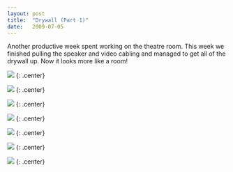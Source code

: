 ```yaml
---
layout: post
title:  "Drywall (Part 1)"
date:   2009-07-05
---
```

Another productive week spent working on the theatre room. This week we finished pulling the speaker and video cabling and managed to get all of the drywall up. Now it looks more like a room!

![](http://lh6.ggpht.com/_0McL0FrJEnE/SlIyez6QNVI/AAAAAAAADCQ/tkiJoE_KOW4/s400/cables.jpg)
{: .center}

![](http://lh5.ggpht.com/_0McL0FrJEnE/SlIyfT39CwI/AAAAAAAADCY/47HTyyExemU/s400/drywall.jpg)
{: .center}

![](http://lh5.ggpht.com/_0McL0FrJEnE/SlIyfObOSBI/AAAAAAAADCU/anvMX7SgxrM/s400/frontIns.jpg)
{: .center}

![](http://lh5.ggpht.com/_0McL0FrJEnE/SlIyeY25fAI/AAAAAAAADCI/CA0Q_ixFXNo/s400/rearCornerDuringDrywall.jpg)
{: .center}

![](http://lh3.ggpht.com/_0McL0FrJEnE/SlIyfbU7YVI/AAAAAAAADCc/aNFkX4ZEV28/s400/frontCornerDuringDrywall.jpg)
{: .center}

![](http://lh5.ggpht.com/_0McL0FrJEnE/SlIyfnowy4I/AAAAAAAADCg/-JhSMzlV1Q0/s400/frontDrywall.jpg)
{: .center}

![](http://lh5.ggpht.com/_0McL0FrJEnE/SlIydkWAtaI/AAAAAAAADB8/l2ONXjd7LVg/s400/rearCornerDrywall.jpg)
{: .center}